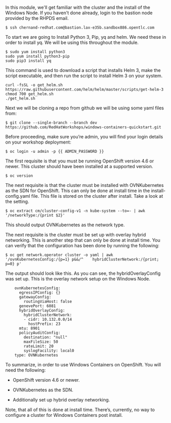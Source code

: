 In this module, we'll get familiar with the cluster and the install of the Windows Node. If you haven't done already, login to the bastion node provided by the RHPDS email.

```shell
$ ssh chernand-redhat.com@bastion.lax-e35b.sandbox886.opentlc.com
```

To start we are going to Install Python 3, Pip, yq and helm. We need these in order to install yq. We will be using this throughout the module.

```shell
$ sudo yum install python3
sudo yum install python3-pip
sudo pip3 install yq
```
This command is used to download a script that installs Helm 3, make the script executable, and then run the script to install Helm 3 on your system.

```shell
curl -fsSL -o get_helm.sh https://raw.githubusercontent.com/helm/helm/master/scripts/get-helm-3
chmod 700 get_helm.sh
./get_helm.sh
```

Next we will be cloning a repo from github we will be using some yaml files from:

```shell
$ git clone --single-branch --branch dev https://github.com/RedHatWorkshops/windows-containers-quickstart.git
```

Before proceeding, make sure you’re admin, you will find your login details on your workshop deployment:

```shell
$ oc login -u admin -p {{ ADMIN_PASSWORD }}
```

The first requisite is that you must be running OpenShift version 4.6 or newer. This cluster should have been installed at a supported version.

```shell
$ oc version
```

The next requisite is that the cluster must be installed with OVNKubernetes as the SDN for OpenShift. This can only be done at install time in the install-config.yaml file. This file is stored on the cluster after install. Take a look at the setting.

```shell
$ oc extract cm/cluster-config-v1 -n kube-system --to=- | awk '/networkType:/{print $2}'
```

This should output OVNKubernetes as the network type.

The next requisite is the cluster must be set up with overlay hybrid networking. This is another step that can only be done at install time. You can verify that the configuration has been done by running the following:

```shell
$ oc get network.operator cluster -o yaml | awk '/ovnKubernetesConfig:/{p=1} p&&/^    hybridClusterNetwork:/{print; p=0} p'
```

The output should look like this. As you can see, the hybridOverlayConfig was set up. This is the overlay network setup on the Windows Node.

```shell
    ovnKubernetesConfig:
      egressIPConfig: {}
      gatewayConfig:
        routingViaHost: false
      genevePort: 6081
      hybridOverlayConfig:
        hybridClusterNetwork:
        - cidr: 10.132.0.0/14
          hostPrefix: 23
      mtu: 8901
      policyAuditConfig:
        destination: "null"
        maxFileSize: 50
        rateLimit: 20
        syslogFacility: local0
    type: OVNKubernetes
```

To summarize, in order to use Windows Containers on OpenShift. You will need the following:

- OpenShift version 4.6 or newer.

- OVNKubernetes as the SDN.

- Additionally set up hybrid overlay networking.

Note, that all of this is done at install time. There’s, currently, no way to configure a cluster for Windows Containers post install.


<br/><br/><br/>
<br/><br/><br/>
<br/><br/><br/>


